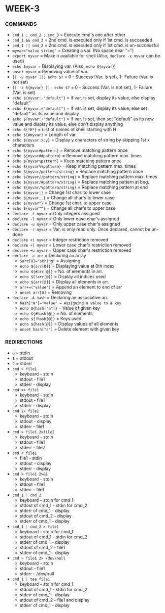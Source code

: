 # WEEK-3

### COMMANDS

- `cmd_1 ; cmd_2 ; cmd_3` = Execute cmd's one after other
- `cmd_1 && cmd_2` = 2nd cmd. is executed only if 1st cmd. is succeeded
- `cmd_1 || cmd_2` = 2nd cmd. is executed only if 1st cmd. is un-successful
- `myvar="value string"` = Creating a var. (No space near "=")
- `export myvar` = Make it available for shell (Also, `declare -x myvar` can be used)
- `echo $myvar` = Displaying var. (Also, `echo ${myvar`})
- `unset myvar` = Removing value of var.
- `[[ -v myvar ]]; echo $?` = 0 - Success (Var. is set), 1- Failure (Var. is not set)
- `[[ -z ${myvar} ]]; echo $?` = 0 - Success (Var. is not set), 1- Failure (Var. is set)
- `echo ${myvar:-"default"}` = If var. is set, display its value, else display "default"
- `echo ${myvar:="default"}` = If var. is set, display its value, else set "default" as its value and display
- `echo ${myvar:+"default"}` = If var. is set, then set "default" as its new value and display its value, else don't display anything
- `echo ${!H*}` = List of names of shell starting with H
- `echo ${#myvar}` = Length of var.
- `echo ${myvar:x:y}` = Display y characters of string by skipping 1st x characters
- `echo ${myvar#pattern}` = Remove matching pattern once
- `echo ${myvar##pattern}` = Remove matching pattern max. times
- `echo ${myvar%pattern}` = Keep matching pattern once
- `echo ${myvar%%pattern}` = Keep matching pattern max. times
- `echo ${myvar/pattern/string}` = Replace matching pattern once
- `echo ${myvar//pattern/string}` = Replace matching pattern max. times
- `echo ${myvar/#pattern/string}` = Replace matching pattern at beg.
- `echo ${myvar/%pattern/string}` = Replace matching pattern at end
- `echo ${myvar,}` = Change 1st char. to lower case
- `echo ${myvar,,}` = Change all char's to lower case
- `echo ${myvar^}` = Change 1st char. to upper case
- `echo ${myvar^^}` = Change all char's to upper case
- `declare -i myvar` = Only integers assigned
- `declare -l myvar` = Only lower case char's assigned
- `declare -u myvar` = Only upper case char's assigned
- `declare -r myvar` = Var. is only read only. Once declared, cannot be un-done
- `declare +i myvar` = Integer restriction removed
- `declare +l myvar` = Lower case char's restriction removed
- `declare +u myvar` = Upper case char's restriction removed
- `declare -a arr` = Declaring an array
	* `$arr[0]="string"` = Assigning
	* `echo ${arr[0]}` = Displaying value at 0th index
	* `echo ${#arr[@]}` = No. of elements in arr.
	* `echo ${!arr[@]}` = Display all indices used
	* `echo ${arr[@]}` = Display all elements in arr.
	* `arr+=("value")` = Append an element to end of arr
	* `unset arr[0]` = Removing
- `declare -A hash` = Declaring an associative arr.
	* `hash["a"]="value" = Assigning a value to a key`
	* `echo ${hash["a"]}` = Value of given key
	* `echo ${#hash[@]}` = No. of elements
	* `echo ${!hash[@]}` = Keys used
	* `echo ${hash[@]}` = Display values of all elements
	* `unset hash["a"]` = Delete element with given key



### REDIRECTIONS

- `0` = stdin
- `1` = stdout
- `2` = stderr
- `cmd > file1`
	* keyboard - stdin
	* stdout - file1
	* stderr - display
- `cmd >> file1`
	* keyboard - stdin
	* stdout - file1
	* stderr - display
- `cmd 2> file1`
	* keyboard - stdin
	* stdout - display
	* stderr - file1
- `cmd > file1 2>file2`
	* keyboard - stdin
	* stdout - file1
	* stderr - file2
- `cmd < file1`
	* file1 - stdin
	* stdout - display
	* stderr - display
- `cmd > file1 2>&1`
	* keyboard - stdin
	* stdout - file1
	* stderr - file1
- `cmd_1 | cmd_2`
	* keyboard - stdin for cmd_1
	* stdout of cmd_1 - stdin for cmd_2
	* stderr of cmd_1 - display
	* stdout of cmd_2 - display
	* stderr of cmd_1 - display
- `cmd_1 | cmd_2 > file1`
	* keyboard - stdin for cmd_1
	* stdout of cmd_1 - stdin for cmd_2
	* stderr of cmd_1 - display
	* stdout of cmd_2 - file1
	* stderr of cmd_1 - display
- `cmd > file1 2> /dev/null`
	* keyboard - stdin
	* stdout - file1
	* stderr - /dev/null
- `cmd_1 | tee file1`
	* keyboard - stdin for cmd_1
	* stdout of cmd_1 - stdin for cmd_2
	* stderr of cmd_1 - display
	* stdout of cmd_2 - file1 and display
	* stderr of cmd_1 - display